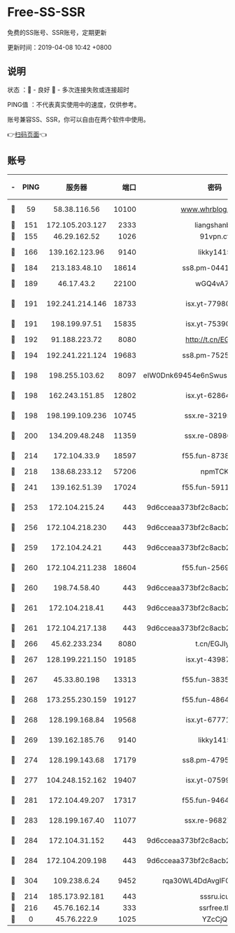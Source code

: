 # Free-SS-SSR

免费的SS账号、SSR账号，定期更新

更新时间：2019-04-08 10:42 +0800

## 说明

状态     ：🙂 - 良好 🙁 - 多次连接失败或连接超时

PING值   ：不代表真实使用中的速度，仅供参考。

账号兼容SS、SSR，你可以自由在两个软件中使用。

👉[扫码页面](https://liesauer.github.io/Free-SS-SSR/)👈

## 账号

|-|PING|服务器|端口|密码|加密方式|区域|
|:----:|:----:|:-----:|-----:|:----:|:----:|:----:|
|🙂|59|58.38.116.56|10100|www.whrblog.online|aes-256-cfb|CN|
|🙂|151|172.105.203.127|2333|liangshanbo|chacha20|JP|
|🙂|155|46.29.162.52|1026|91vpn.cf|rc4-md5|RU|
|🙂|166|139.162.123.96|9140|likky1415|aes-256-cfb|JP|
|🙂|184|213.183.48.10|18614|ss8.pm-04416552|rc4-md5|RU|
|🙂|189|46.17.43.2|22100|wGQ4vA7D|aes-256-gcm|RU|
|🙂|191|192.241.214.146|18733|isx.yt-77980150|aes-256-cfb|US|
|🙂|191|198.199.97.51|15835|isx.yt-75390348|aes-256-cfb|US|
|🙂|192|91.188.223.72|8080|http://t.cn/EGJIyrl|rc4-md5|RU|
|🙂|194|192.241.221.124|19683|ss8.pm-75256760|aes-256-cfb|US|
|🙂|198|198.255.103.62|8097|eIW0Dnk69454e6nSwuspv9DmS201tQ0D|aes-256-cfb|US|
|🙂|198|162.243.151.85|12802|isx.yt-62864749|aes-256-cfb|US|
|🙂|198|198.199.109.236|10745|ssx.re-32195658|aes-256-cfb|US|
|🙂|200|134.209.48.248|11359|ssx.re-08986796|aes-256-cfb|US|
|🙂|214|172.104.33.9|18597|f55.fun-87384833|aes-256-cfb|SG|
|🙂|218|138.68.233.12|57206|npmTCK|rc4-md5|US|
|🙂|241|139.162.51.39|17024|f55.fun-59119337|aes-256-cfb|SG|
|🙂|253|172.104.215.24|443|9d6cceaa373bf2c8acb22e60b6a58be6|aes-256-cfb|US|
|🙂|256|172.104.218.230|443|9d6cceaa373bf2c8acb22e60b6a58be6|aes-256-cfb|US|
|🙂|259|172.104.24.21|443|9d6cceaa373bf2c8acb22e60b6a58be6|aes-256-cfb|US|
|🙂|260|172.104.211.238|18604|f55.fun-25694598|aes-256-cfb|US|
|🙂|260|198.74.58.40|443|9d6cceaa373bf2c8acb22e60b6a58be6|aes-256-cfb|US|
|🙂|261|172.104.218.41|443|9d6cceaa373bf2c8acb22e60b6a58be6|aes-256-cfb|US|
|🙂|261|172.104.217.138|443|9d6cceaa373bf2c8acb22e60b6a58be6|aes-256-cfb|US|
|🙂|266|45.62.233.234|8080|t.cn/EGJIyrl|rc4-md5|CA|
|🙂|267|128.199.221.150|19185|isx.yt-43987681|aes-256-cfb|SG|
|🙂|267|45.33.80.198|13313|f55.fun-38359488|aes-256-cfb|US|
|🙂|268|173.255.230.159|19127|f55.fun-48647805|aes-256-cfb|US|
|🙂|268|128.199.168.84|19568|isx.yt-67771027|aes-256-cfb|SG|
|🙂|269|139.162.185.76|9140|likky1415|aes-256-cfb|DE|
|🙂|274|128.199.143.68|17179|ss8.pm-47958720|aes-256-cfb|SG|
|🙂|277|104.248.152.162|19407|isx.yt-07599959|aes-256-cfb|SG|
|🙂|281|172.104.49.207|17317|f55.fun-94641583|aes-256-cfb|SG|
|🙂|283|128.199.167.40|11077|ssx.re-96827305|aes-256-cfb|SG|
|🙂|284|172.104.31.152|443|9d6cceaa373bf2c8acb22e60b6a58be6|aes-256-cfb|US|
|🙂|284|172.104.209.198|443|9d6cceaa373bf2c8acb22e60b6a58be6|aes-256-cfb|US|
|🙂|304|109.238.6.24|9452|rqa30WL4DdAvgIFG6Fs3znzTa|aes-256-cfb|FR|
|🙂|214|185.173.92.181|443|sssru.icu|rc4-md5|RU|
|🙂|216|45.76.162.14|333|ssrfree.tk|rc4|SG|
|🙁|0|45.76.222.9|1025|YZcCjQ|rc4-md5|JP|
